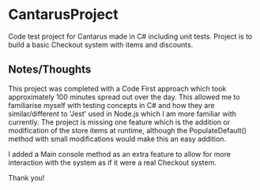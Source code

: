# CantarusProject
 Code test project for Cantarus made in C# including unit tests. Project is to build a basic Checkout system with items and discounts.

## Notes/Thoughts
This project was completed with a Code First approach which took approximately 100 minutes spread out over the day. This allowed me to familiarise myself with testing concepts in C# and how they are similar/different to 'Jest' used in Node.js which I am more familiar with currently. The project is missing one feature which is the addition or modification of the store items at runtime, although the PopulateDefault() method with small modifications would make this an easy addition.

I added a Main console method as an extra feature to allow for more interaction with the system as if it were a real Checkout system.

Thank you!
